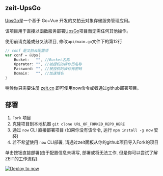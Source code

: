 ## zeit-UpsGo

[UpsGo](https://github.com/xuthus5/UpsGo)是一个基于 Go+Vue 开发的又拍云对象存储服务管理应用。

该项目用于直接以函数服务部署[UpsGo](https://github.com/xuthus5/UpsGo)项目而无需任何其他操作。

使用前请克隆或分叉该项目, 修改`api/main.go`文件下的第12行

```go
// conf 是又拍云配置项
var conf = &Ups{
	Bucket:   "", //Bucket名称
	Operator: "", //被授权的操作员名称
	Password: "", //被授权的操作元密码
	Domain:   "", //加速域名
}
```

稍候你只需要注册 [zeit.co](https://zeit.co) 即可使用now命令或者通过github部署项目。

## 部署

1. `Fork` 项目
2. 克隆项目到本地机器 `git clone URL_OF_FORKED_REPO_HERE`
3. 通过 `now` CLI 直接部署项目 (如果你没有该命令, 运行 `npm install -g now` 安装)
4. 若不希望使用 `now` CLI部署, 请通过zeit面板从你的github项目导入Fork的项目

单击按钮直接部署(由于配置信息未填写, 部署或将无法工作, 但是你可以尝试了解ZEIT的工作流程).

[![Deploy to now](https://deploy.now.sh/static/button.svg)](https://zeit.co/new/project?template=xuthus5/zeit-upsgo)